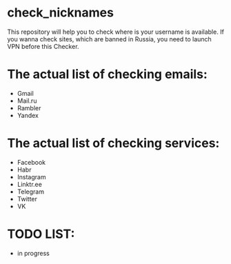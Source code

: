 # check_nicknames
This repository will help you to check where is your username is available.
If you wanna check sites, which are banned in Russia, you need to launch VPN before this Checker.

# The actual list of checking emails:
- Gmail
- Mail.ru
- Rambler
- Yandex

# The actual list of checking services:
- Facebook
- Habr
- Instagram
- Linktr.ee
- Telegram
- Twitter
- VK

# TODO LIST:
- in progress